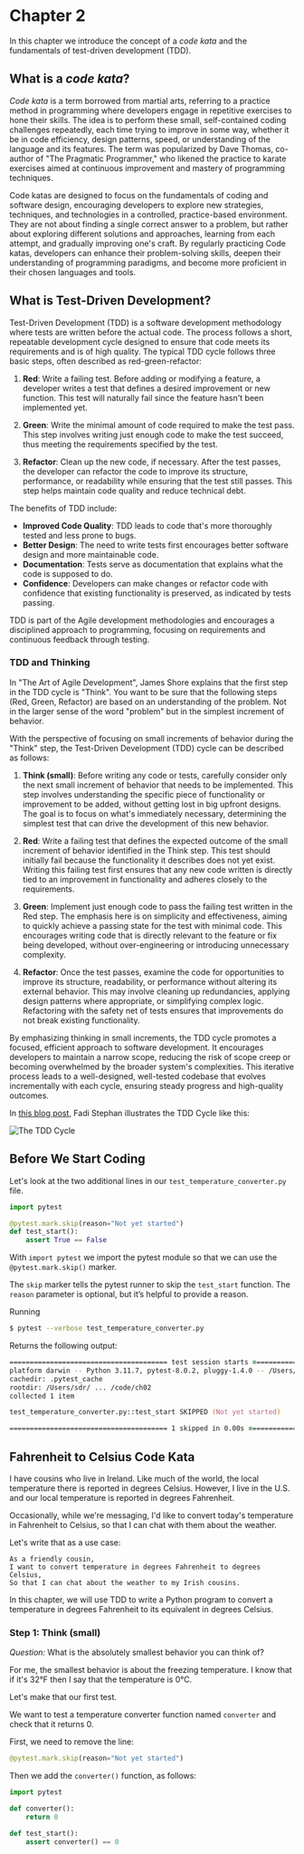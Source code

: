 # Chapter 2

In this chapter we introduce the concept of a _code kata_ and the fundamentals of test-driven development (TDD).

## What is a _code kata_?

_Code kata_ is a term borrowed from martial arts, referring to a practice method in programming where developers engage in repetitive exercises to hone their skills. The idea is to perform these small, self-contained coding challenges repeatedly, each time trying to improve in some way, whether it be in code efficiency, design patterns, speed, or understanding of the language and its features. The term was popularized by Dave Thomas, co-author of "The Pragmatic Programmer," who likened the practice to karate exercises aimed at continuous improvement and mastery of programming techniques.

Code katas are designed to focus on the fundamentals of coding and software design, encouraging developers to explore new strategies, techniques, and technologies in a controlled, practice-based environment. They are not about finding a single correct answer to a problem, but rather about exploring different solutions and approaches, learning from each attempt, and gradually improving one's craft. By regularly practicing Code katas, developers can enhance their problem-solving skills, deepen their understanding of programming paradigms, and become more proficient in their chosen languages and tools.

## What is Test-Driven Development?

Test-Driven Development (TDD) is a software development methodology where tests are written before the actual code. The process follows a short, repeatable development cycle designed to ensure that code meets its requirements and is of high quality. The typical TDD cycle follows three basic steps, often described as red-green-refactor:

1. **Red**: Write a failing test. Before adding or modifying a feature, a developer writes a test that defines a desired improvement or new function. This test will naturally fail since the feature hasn't been implemented yet.

2. **Green**: Write the minimal amount of code required to make the test pass. This step involves writing just enough code to make the test succeed, thus meeting the requirements specified by the test.

3. **Refactor**: Clean up the new code, if necessary. After the test passes, the developer can refactor the code to improve its structure, performance, or readability while ensuring that the test still passes. This step helps maintain code quality and reduce technical debt.

The benefits of TDD include:
- **Improved Code Quality**: TDD leads to code that's more thoroughly tested and less prone to bugs.
- **Better Design**: The need to write tests first encourages better software design and more maintainable code.
- **Documentation**: Tests serve as documentation that explains what the code is supposed to do.
- **Confidence**: Developers can make changes or refactor code with confidence that existing functionality is preserved, as indicated by tests passing.

TDD is part of the Agile development methodologies and encourages a disciplined approach to programming, focusing on requirements and continuous feedback through testing.

### TDD and Thinking

In "The Art of Agile Development", James Shore explains that the first step in the TDD cycle is "Think". You want to be sure that the following steps (Red, Green, Refactor) are based on an understanding of the problem. Not in the larger sense of the word "problem" but in the simplest increment of behavior.

With the perspective of focusing on small increments of behavior during the "Think" step, the Test-Driven Development (TDD) cycle can be described as follows:

1. **Think (small)**: Before writing any code or tests, carefully consider only the next small increment of behavior that needs to be implemented. This step involves understanding the specific piece of functionality or improvement to be added, without getting lost in big upfront designs. The goal is to focus on what's immediately necessary, determining the simplest test that can drive the development of this new behavior.

2. **Red**: Write a failing test that defines the expected outcome of the small increment of behavior identified in the Think step. This test should initially fail because the functionality it describes does not yet exist. Writing this failing test first ensures that any new code written is directly tied to an improvement in functionality and adheres closely to the requirements.

3. **Green**: Implement just enough code to pass the failing test written in the Red step. The emphasis here is on simplicity and effectiveness, aiming to quickly achieve a passing state for the test with minimal code. This encourages writing code that is directly relevant to the feature or fix being developed, without over-engineering or introducing unnecessary complexity.

4. **Refactor**: Once the test passes, examine the code for opportunities to improve its structure, readability, or performance without altering its external behavior. This may involve cleaning up redundancies, applying design patterns where appropriate, or simplifying complex logic. Refactoring with the safety net of tests ensures that improvements do not break existing functionality.

By emphasizing thinking in small increments, the TDD cycle promotes a focused, efficient approach to software development. It encourages developers to maintain a narrow scope, reducing the risk of scope creep or becoming overwhelmed by the broader system's complexities. This iterative process leads to a well-designed, well-tested codebase that evolves incrementally with each cycle, ensuring steady progress and high-quality outcomes.

In [this blog post](https://www.kaizenko.com/what-is-test-driven-development-tdd/), Fadi Stephan illustrates the TDD Cycle like this:

![The TDD Cycle](https://www.kaizenko.com/wp-content/uploads/2019/06/kaizenko-Test-Driven-Development-TDD.png)


## Before We Start Coding

Let's look at the two additional lines in our `test_temperature_converter.py` file.

```python
import pytest

@pytest.mark.skip(reason="Not yet started")
def test_start():
    assert True == False
```

With `import pytest` we import the pytest module so that we can use the `@pytest.mark.skip()` marker.

The `skip` marker tells the pytest runner to skip the `test_start` function. The `reason` parameter is optional, but it’s helpful to provide a reason.

Running
```zsh
$ pytest --verbose test_temperature_converter.py
```

Returns the following output:
```zsh
======================================= test session starts ========================================
platform darwin -- Python 3.11.7, pytest-8.0.2, pluggy-1.4.0 -- /Users/sdr/ ... /venv/bin/python3.11
cachedir: .pytest_cache
rootdir: /Users/sdr/ ... /code/ch02
collected 1 item                                                                                                                                                                                          

test_temperature_converter.py::test_start SKIPPED (Not yet started)                           [100%]

======================================= 1 skipped in 0.00s =========================================
```


## Fahrenheit to Celsius Code Kata

I have cousins who live in Ireland. Like much of the world, the local temperature there is reported in degrees Celsius. However, I live in the U.S. and our local temperature is reported in degrees Fahrenheit.

Occasionally, while we're messaging, I'd like to convert today's temperature in Fahrenheit to Celsius, so that I can chat with them about the weather.

Let's write that as a use case:
```text
As a friendly cousin,
I want to convert temperature in degrees Fahrenheit to degrees Celsius,
So that I can chat about the weather to my Irish cousins.
```

In this chapter, we will use TDD to write a Python program to convert a temperature in degrees Fahrenheit to its equivalent in degrees Celsius.


### Step 1: Think (small)

*Question:* What is the absolutely smallest behavior you can think of?

For me, the smallest behavior is about the freezing temperature. I know that if it's 32°F then I say that the temperature is 0°C.

Let's make that our first test.

We want to test a temperature converter function named `converter` and check that it returns 0.

First, we need to remove the line:
```python
@pytest.mark.skip(reason="Not yet started")
```

Then we add the `converter()` function, as follows:

```python
import pytest

def converter():
    return 0

def test_start():
    assert converter() == 0
```
